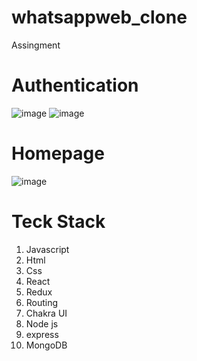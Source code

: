 # whatsappweb_clone
Assingment

# Authentication
![image](https://user-images.githubusercontent.com/99539536/187498488-2b82bd38-7174-4dac-982c-2974b5e77f4b.png)
![image](https://user-images.githubusercontent.com/99539536/187498571-4894bf17-e869-4ed6-8cb7-c5353a911be3.png)

# Homepage
![image](https://user-images.githubusercontent.com/99539536/187499135-bf756dd5-42a9-4327-8566-8db2514d5acd.png)


# Teck Stack

<ol>
  <li>Javascript</li>
   <li>Html</li>
   <li>Css</li>
   <li>React</li>
   <li>Redux</li>
   <li>Routing</li>
   <li>Chakra UI</li>
   <li>Node js</li>
   <li>express</li>
   <li>MongoDB</li>
 </ol>
